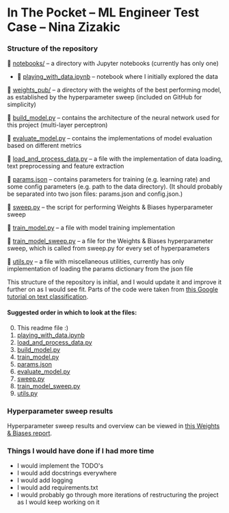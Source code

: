 # In The Pocket – ML Engineer Test Case – Nina Zizakic

### Structure of the repository

📁 [notebooks/](notebooks) – a directory with Jupyter notebooks (currently has only one)
* 📄 [playing_with_data.ipynb](notebooks/playing_with_data.ipynb) – notebook where I initially explored the data

📁 [weights_pub/](weights_pub) – a directory with the weights of the best performing model, as established by the hyperparameter sweep (included on GitHub for simplicity)

📄 [build_model.py](build_model.py) – contains the architecture of the neural network used for this project (multi-layer perceptron)

📄 [evaluate_model.py](evaluate_model.py) – contains the implementations of model evaluation based on different metrics

📄 [load_and_process_data.py](load_and_process_data.py) – a file with the implementation of data loading, text preprocessing and feature extraction

📄 [params.json](params.json) – contains parameters for training (e.g. learning rate) and some config parameters (e.g. path to the data directory). (It should probably be separated into two json files: params.json and config.json.) 

📄 [sweep.py](sweep.py) – the script for performing Weights & Biases hyperparameter sweep 

📄 [train_model.py](train_model.py) – a file with model training implementation

📄 [train_model_sweep.py](train_model_sweep.py) – a file for the Weights & Biases hyperparameter sweep, which is called from sweep.py for every set of hyperparameters 

📄 [utils.py](utils.py) – a file with miscellaneous utilities, currently has only implementation of loading the params dictionary from the json file 


This structure of the repository is initial, and I would update it and improve it further on as I would see fit.
Parts of the code were taken from [this Google tutorial on text classification](https://developers.google.com/machine-learning/guides/text-classification).


#### Suggested order in which to look at the files:
0. This readme file :)
1. [playing_with_data.ipynb](notebooks/playing_with_data.ipynb)
2. [load_and_process_data.py](load_and_process_data.py)
3. [build_model.py](build_model.py)
4. [train_model.py](train_model.py)
5. [params.json](params.json)
6. [evaluate_model.py](evaluate_model.py)
7. [sweep.py](sweep.py)
8. [train_model_sweep.py](train_model_sweep.py)
9. [utils.py](utils.py)


### Hyperparameter sweep results

Hyperparameter sweep results and overview can be viewed in [this Weights & Biases report](https://wandb.ai/nimpy/itp-task/reports/MLP-model-hyperparameter-sweep--VmlldzoxOTQ4NzQ1?accessToken=xuk2qscwdtdy7n6oynpwhb5jrcme8ijgvxdnsc8bq4v2npzkpryewlo4uwxtzfh9).

### Things I would have done if I had more time
* I would implement the TODO's
* I would add docstrings everywhere
* I would add logging
* I would add requirements.txt
* I would probably go through more iterations of restructuring the project as I would keep working on it


